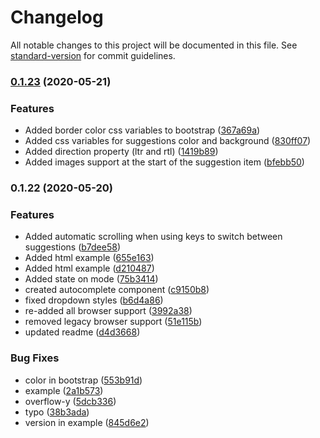 # Changelog

All notable changes to this project will be documented in this file. See [standard-version](https://github.com/conventional-changelog/standard-version) for commit guidelines.

### [0.1.23](https://github.com/hsnbrji/html-autocomplete/compare/v0.1.22...v0.1.23) (2020-05-21)


### Features

* Added border color css variables to bootstrap ([367a69a](https://github.com/hsnbrji/html-autocomplete/commit/367a69a80b24fb7457f9a7779c6a7f7586fcb25e))
* Added css variables for suggestions color and background ([830ff07](https://github.com/hsnbrji/html-autocomplete/commit/830ff073e015ed475a2ee4f0a42e079f81ad0e96))
* Added direction property (ltr and rtl) ([1419b89](https://github.com/hsnbrji/html-autocomplete/commit/1419b89be944b8a8e353801103de4bd6508d5432))
* Added images support at the start of the suggestion item ([bfebb50](https://github.com/hsnbrji/html-autocomplete/commit/bfebb502cb5c9ec52ad06d286a3c7f0595b5e0b5))

### 0.1.22 (2020-05-20)


### Features

* Added automatic scrolling when using keys to switch between suggestions ([b7dee58](https://github.com/hsnbrji/html-autocomplete/commit/b7dee588812b6a6d41fb25b31f7fa0abb74ddbaf))
* Added html example ([655e163](https://github.com/hsnbrji/html-autocomplete/commit/655e163fd20a249baa810826547f6a7bfa84a749))
* Added html example ([d210487](https://github.com/hsnbrji/html-autocomplete/commit/d2104870fbe890b38050f43fbbb1d827b81aa97f))
* Added state on mode ([75b3414](https://github.com/hsnbrji/html-autocomplete/commit/75b3414c785b2ba9fd586ef89de49c29a17cf597))
* created autocomplete component ([c9150b8](https://github.com/hsnbrji/html-autocomplete/commit/c9150b81be03e0bad9667d5ef1e24cc8e683a767))
* fixed dropdown styles ([b6d4a86](https://github.com/hsnbrji/html-autocomplete/commit/b6d4a8634188db49649beb94c2c8f145e192a7b5))
* re-added all browser support ([3992a38](https://github.com/hsnbrji/html-autocomplete/commit/3992a382e0ffa2f0f555d4a7c3b9aeac7ef5345e))
* removed legacy browser support ([51e115b](https://github.com/hsnbrji/html-autocomplete/commit/51e115b617007fbf9f1f34a1b8b14093a46e9d18))
* updated readme ([d4d3668](https://github.com/hsnbrji/html-autocomplete/commit/d4d36681d3046d97e267275eec83d5fc6be9809d))


### Bug Fixes

* color in bootstrap ([553b91d](https://github.com/hsnbrji/html-autocomplete/commit/553b91d35d6a0beb899e92370103677967b0005b))
* example ([2a1b573](https://github.com/hsnbrji/html-autocomplete/commit/2a1b573c3e7d3d0bd5981c4942e98377ded36055))
* overflow-y ([5dcb336](https://github.com/hsnbrji/html-autocomplete/commit/5dcb336853da18313aec50e34c8d1d64b5d59d9c))
* typo ([38b3ada](https://github.com/hsnbrji/html-autocomplete/commit/38b3ada64ed1752336ee1351ed9a6802c3d65baa))
* version in example ([845d6e2](https://github.com/hsnbrji/html-autocomplete/commit/845d6e2bb5a29a71b11b8c8bc8f5db2d48f9701a))
